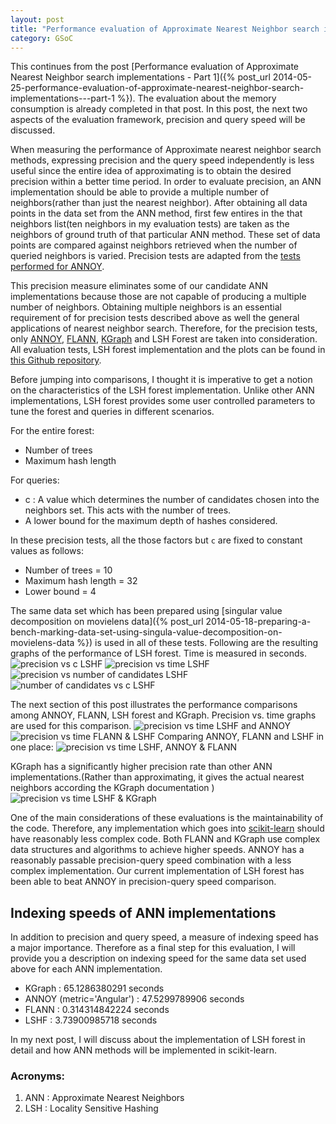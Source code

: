 ```yaml
---
layout: post
title: "Performance evaluation of Approximate Nearest Neighbor search implementations - Part 2"
category: GSoC
---
```

This continues from the post [Performance evaluation of Approximate Nearest Neighbor search implementations - Part 1]({% post_url 2014-05-25-performance-evaluation-of-approximate-nearest-neighbor-search-implementations---part-1 %}). The evaluation about the memory consumption is already completed in that post. In this post, the next two aspects of the evaluation framework, precision and query speed will be discussed. 

When measuring the performance of Approximate nearest neighbor search methods, expressing precision and the query speed independently is less useful since the entire idea of approximating is to obtain the desired precision within a better time period. In order to evaluate precision, an ANN implementation should be able to provide a multiple number of neighbors(rather than just the nearest neighbor). After obtaining all data points in the data set from the ANN method, first few entires in the that neighbors list(ten neighbors in my evaluation tests) are taken as the neighbors of ground truth of that particular ANN method. These set of data points are compared against neighbors retrieved when the number of queried neighbors is varied. Precision tests are adapted from the [tests performed for ANNOY](https://github.com/spotify/annoy/blob/master/examples/precision_test.py).

This precision measure eliminates some of our candidate ANN implementations because those are not capable of producing a multiple number of neighbors. Obtaining multiple neighbors is an essential requirement of for precision tests described above as well the general applications of nearest neighbor search. Therefore, for the precision tests, only [ANNOY](https://github.com/spotify/annoy), [FLANN](http://www.cs.ubc.ca/research/flann/), [KGraph](http://www.kgraph.org/) and LSH Forest are taken into consideration. All evaluation tests, LSH forest implementation and the plots can be found in [this Github repository](https://github.com/maheshakya/Performance_evaluations_ANN).

Before jumping into comparisons, I thought it is imperative to get a notion on the characteristics of the LSH forest implementation. Unlike other ANN implementations, LSH forest provides some user controlled parameters to tune the forest and queries in different scenarios.  

For the entire forest: 

* Number of trees
* Maximum hash length

For queries:

* c : A value which determines the number of candidates chosen into the neighbors set. This acts with the number of trees.
* A lower bound for the maximum depth of hashes considered.

In these precision tests, all the those factors but `c` are fixed to constant values as follows:

* Number of trees = 10
* Maximum hash length = 32
* Lower bound = 4

The same data set which has been prepared using [singular value decomposition on movielens data]({% post_url 2014-05-18-preparing-a-bench-marking-data-set-using-singula-value-decomposition-on-movielens-data %}) is used in all of these tests. Following are the resulting graphs of the performance of LSH forest. Time is measured in seconds.
![precision vs c LSHF](https://docs.google.com/drawings/d/14CLx4l4VNxJzINJUurlSsrXGl9iWH9fjVH1OideeVO0/pub?w=960&h=720)
![precision vs time LSHF](https://docs.google.com/drawings/d/1Qr0bHs9Q9pnoszRn-PgGEC5mFMNhwQzqkJ4K4vHYjCw/pub?w=960&h=720)
![precision vs number of candidates LSHF](https://docs.google.com/drawings/d/1EPkeWOfMt7y6_nKk0StNri71xkrwEtoX-8TySqmM8tk/pub?w=960&h=720)
![number of candidates vs c LSHF](https://docs.google.com/drawings/d/1klhtpde7N5YLHuCZHX6ekTEuD54IPVM5Tgltj5Xukqk/pub?w=960&h=720)

The next section of this post illustrates the performance comparisons among ANNOY, FLANN, LSH forest and KGraph. Precision vs. time graphs are used for this comparison. 
![precision vs time LSHF and ANNOY](https://docs.google.com/drawings/d/1Lx8jRYyGbHBD8JzCG_0-HpO14fXyu-pMcto26gsa5zw/pub?w=960&h=720)
![precision vs time FLANN & LSHF](https://docs.google.com/drawings/d/1kfUAr2W6WP_OL4l_vGZ-zaEXirG0jstFkk-r2TAH6rU/pub?w=960&h=720)
Comparing ANNOY, FLANN and LSHF in one place:
![precision vs time LSHF, ANNOY & FLANN](https://docs.google.com/drawings/d/1EQTMURuWB7hjoi9r0sGS2Z-IqL_Z_4kg7K5hC6sSt-g/pub?w=960&h=720)

KGraph has a significantly higher precision rate than other ANN implementations.(Rather than approximating, it gives the actual nearest neighbors according the KGraph documentation )
![precision vs time LSHF & KGraph](https://docs.google.com/drawings/d/1HRED65X5AlRuYIo1YaeU6D6ouVufdD8N3v1FFldNESg/pub?w=960&h=720) 

One of the main considerations of these evaluations is the maintainability of the code. Therefore, any implementation which goes into [scikit-learn](http://scikit-learn.org/stable/) should have reasonably less complex code. Both FLANN and KGraph use complex data structures and algorithms to achieve higher speeds. ANNOY has a reasonably passable precision-query speed combination with a less complex implementation. Our current implementation of LSH forest has been able to beat ANNOY in precision-query speed comparison. 

## Indexing speeds of ANN implementations

In addition to precision and query speed, a measure of indexing speed has a major importance. Therefore as a final step for this evaluation, I will provide you a description on indexing speed for the same data set used above for each ANN implementation.

* KGraph                   : 65.1286380291 seconds
* ANNOY (metric='Angular') : 47.5299789906 seconds
* FLANN                    : 0.314314842224 seconds
* LSHF                     : 3.73900985718 seconds

In my next post, I will discuss about the implementation of LSH forest in detail and how ANN methods will be implemented in scikit-learn.

### Acronyms:

1. ANN : Approximate Nearest Neighbors
2. LSH : Locality Sensitive Hashing
